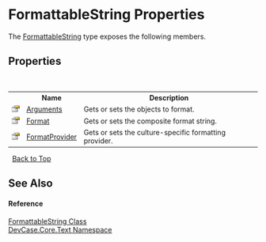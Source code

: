 # FormattableString Properties
 

The <a href="T_DevCase_Core_Text_FormattableString">FormattableString</a> type exposes the following members.


## Properties
&nbsp;<table><tr><th></th><th>Name</th><th>Description</th></tr><tr><td>![Public property](media/pubproperty.gif "Public property")</td><td><a href="P_DevCase_Core_Text_FormattableString_Arguments">Arguments</a></td><td>
Gets or sets the objects to format.</td></tr><tr><td>![Public property](media/pubproperty.gif "Public property")</td><td><a href="P_DevCase_Core_Text_FormattableString_Format">Format</a></td><td>
Gets or sets the composite format string.</td></tr><tr><td>![Public property](media/pubproperty.gif "Public property")</td><td><a href="P_DevCase_Core_Text_FormattableString_FormatProvider">FormatProvider</a></td><td>
Gets or sets the culture-specific formatting provider.</td></tr></table>&nbsp;
<a href="#formattablestring-properties">Back to Top</a>

## See Also


#### Reference
<a href="T_DevCase_Core_Text_FormattableString">FormattableString Class</a><br /><a href="N_DevCase_Core_Text">DevCase.Core.Text Namespace</a><br />